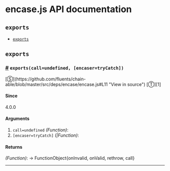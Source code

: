 # encase.js API documentation

<!-- div class="toc-container" -->

<!-- div -->

## `exports`
* <a href="#exports">`exports`</a>

<!-- /div -->

<!-- /div -->

<!-- div class="doc-container" -->

<!-- div -->

## `exports`

<!-- div -->

<h3 id="exports"><a href="#exports">#</a>&nbsp;<code>exports(call=undefined, [encaser=tryCatch])</code></h3>
[&#x24C8;](https://github.com/fluents/chain-able/blob/master/src/deps/encase/encase.js#L11 "View in source") [&#x24C9;][1]



#### Since
4.0.0

#### Arguments
1. `call=undefined` *(Function)*:
2. `[encaser=tryCatch]` *(|Function)*:

#### Returns
*(Function)*: -> FunctionObject{onInvalid, onValid, rethrow, call}

---

<!-- /div -->

<!-- /div -->

<!-- /div -->

 [1]: #exports "Jump back to the TOC."
